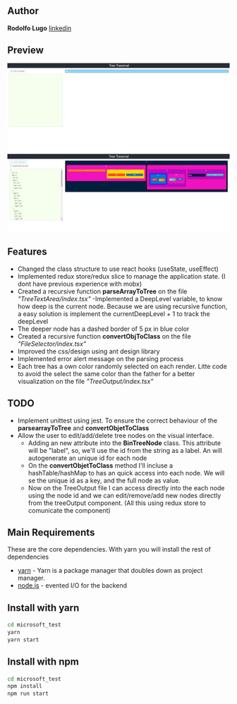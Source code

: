 # 
## Author
**Rodolfo Lugo**  [linkedin]

## Preview
![image info](./preview/Capture1.JPG)
![image info](./preview/Capture2.JPG)

## Features
- Changed the class structure to use react hooks (useState, useEffect)
- Implemented redux store/redux slice to manage the application state. (I dont have previous experience with mobx)
- Created a recursive function **parseArrayToTree** on the file *"TreeTextArea/index.tsx"*
-Implemented a DeepLevel variable, to know how deep is the current node. Because we are using recursive function, a easy solution is implement the currentDeepLevel + 1 to track the deepLevel 
- The deeper node has a dashed border of 5 px in blue color
- Created a recursive function **convertObjToClass** on the file *"FileSelector/index.tsx"*
- Improved the css/design using ant design library
- Implemented error alert message on the parsing process
- Each tree has a own color randomly selected on each render. Litte code to avoid the select the same color than the father for a better visualization on the file *"TreeOutput/index.tsx"*

## TODO
- Implement unittest using jest. To ensure the correct behaviour of the **parsearrayToTree** and **convertObjetToClass** 
- Allow the user to edit/add/delete tree nodes on the visual interface. 
    - Adding an new attribute into the **BinTreeNode** class. This attribute will be "label", so, we'll use the id from the string as a label. An will autogenerate an unique id for each node        
    - On the  **convertObjetToClass** method I'll incluse a hashTable/hashMap to has an quick access into each node. We will se the unique id as a key, and the full node as value.
    - Now on the TreeOutput file I can access directly into the each node using the  node id and we can edit/remove/add new nodes directly from the treeOutput component. (All this using redux store to comunicate the component) 


## Main Requirements
These are the core dependencies. With yarn you will install the rest of dependencies
- [yarn] - Yarn is a package manager that doubles down as project manager.
- [node.js] - evented I/O for the backend

## Install with yarn
```sh
cd microsoft_test
yarn
yarn start
```

## Install with npm
```sh
cd microsoft_test
npm install
npm run start
```
   [node.js]: <http://nodejs.org>
   [yarn]: <https://yarnpkg.com/>
   [linkedin]: <https://www.linkedin.com/in/rodolfo-lugo/>
   